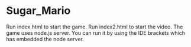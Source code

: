 # Sugar_Mario

Run index.html  to start the game.
Run index2.html to start the video.
The game uses node.js server. You can run it by using the IDE brackets which has embedded the node server.
